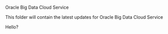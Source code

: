 Oracle Big Data Cloud Service

This folder will contain the latest updates for Oracle Big Data Cloud Service

Hello?
